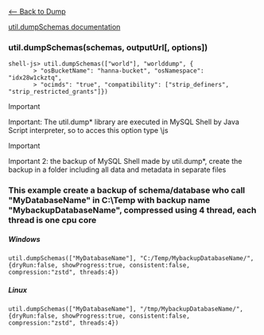 [<-- Back to Dump](https://github.com/mtemporim/Databases/tree/main/MySQL/MySQL-Shell/Dump)

[util.dumpSchemas documentation](https://dev.mysql.com/doc/mysql-shell/8.0/en/mysql-shell-utilities-dump-instance-schema.html)

### util.dumpSchemas(schemas, outputUrl[, options])  

```
shell-js> util.dumpSchemas(["world"], "worlddump", {
       > "osBucketName": "hanna-bucket", "osNamespace": "idx28w1ckztq", 
       > "ocimds": "true", "compatibility": ["strip_definers", "strip_restricted_grants"]})
```


>[!IMPORTANT]
>
>Important: The util.dump* library are executed in MySQL Shell by Java Script interpreter, so to acces this option type \js 

>[!IMPORTANT]
>
>Important 2: the backup of MySQL Shell made by util.dump*, create the backup in a folder including all data and metadata in separate files


### This example create a backup of schema/database who call "MyDatabaseName" in C:\Temp with backup name "MybackupDatabaseName", compressed using 4 thread, each thread is one cpu core

##### Windows
```util.dumpSchemas(["MyDatabaseName"], "C:/Temp/MybackupDatabaseName/", {dryRun:false, showProgress:true, consistent:false, compression:"zstd", threads:4})```

##### Linux
```util.dumpSchemas(["MyDatabaseName"], "/tmp/MybackupDatabaseName/", {dryRun:false, showProgress:true, consistent:false, compression:"zstd", threads:4})``` 




